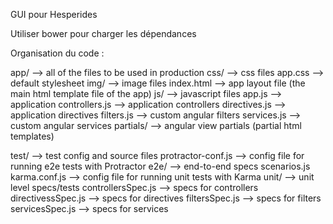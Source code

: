 GUI pour Hesperides

Utiliser bower pour charger les dépendances

Organisation du code :


app/                --> all of the files to be used in production
  css/              --> css files
    app.css         --> default stylesheet
  img/              --> image files
  index.html        --> app layout file (the main html template file of the app)
  js/               --> javascript files
    app.js          --> application
    controllers.js  --> application controllers
    directives.js   --> application directives
    filters.js      --> custom angular filters
    services.js     --> custom angular services
  partials/             --> angular view partials (partial html templates)

test/               --> test config and source files
  protractor-conf.js    --> config file for running e2e tests with Protractor
  e2e/                  --> end-to-end specs
    scenarios.js
  karma.conf.js         --> config file for running unit tests with Karma
  unit/                 --> unit level specs/tests
    controllersSpec.js      --> specs for controllers
    directivessSpec.js      --> specs for directives
    filtersSpec.js          --> specs for filters
    servicesSpec.js         --> specs for services